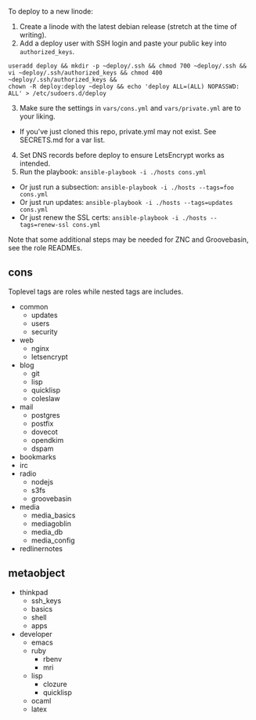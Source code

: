 To deploy to a new linode:

1. Create a linode with the latest debian release (stretch at the time of writing).
2. Add a deploy user with SSH login and paste your public key into `authorized_keys`.
  ```
  useradd deploy && mkdir -p ~deploy/.ssh && chmod 700 ~deploy/.ssh &&
  vi ~deploy/.ssh/authorized_keys && chmod 400 ~deploy/.ssh/authorized_keys &&
  chown -R deploy:deploy ~deploy && echo 'deploy ALL=(ALL) NOPASSWD: ALL' > /etc/sudoers.d/deploy
  ```
3. Make sure the settings in `vars/cons.yml` and `vars/private.yml` are to your liking.
  * If you've just cloned this repo, private.yml may not exist. See SECRETS.md for a var list.
4. Set DNS records before deploy to ensure LetsEncrypt works as intended.
5. Run the playbook: `ansible-playbook -i ./hosts cons.yml`
  * Or just run a subsection: `ansible-playbook -i ./hosts --tags=foo cons.yml`
  * Or just run updates: `ansible-playbook -i ./hosts --tags=updates cons.yml`
  * Or just renew the SSL certs: `ansible-playbook -i ./hosts --tags=renew-ssl cons.yml`

Note that some additional steps may be needed for ZNC and Groovebasin, see the role READMEs.

## cons

Toplevel tags are roles while nested tags are includes.

* common
  * updates
  * users
  * security
* web
  * nginx
  * letsencrypt
* blog
  * git
  * lisp
  * quicklisp
  * coleslaw
* mail
  * postgres
  * postfix
  * dovecot
  * opendkim
  * dspam
* bookmarks
* irc
* radio
  * nodejs
  * s3fs
  * groovebasin
* media
  * media_basics
  * mediagoblin
  * media_db
  * media_config
* redlinernotes

## metaobject

* thinkpad
  * ssh_keys
  * basics
  * shell
  * apps
* developer
  * emacs
  * ruby
    * rbenv
    * mri
  * lisp
    * clozure
    * quicklisp
  * ocaml
  * latex
